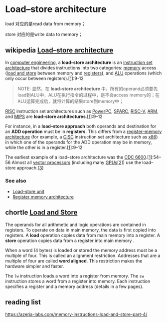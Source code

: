 # Load–store architecture

load 对应的是read data from memory；

store 对应的是write data to memory；


## wikipedia [Load–store architecture](https://en.wikipedia.org/wiki/Load%E2%80%93store_architecture)

In [computer engineering](https://en.wikipedia.org/wiki/Computer_engineering), a **load–store architecture** is an [instruction set architecture](https://en.wikipedia.org/wiki/Instruction_set_architecture) that divides instructions into two categories: [memory](https://en.wikipedia.org/wiki/Memory_(computing)) access ([load and store](https://en.wikipedia.org/wiki/Load_and_store) between memory and [registers](https://en.wikipedia.org/wiki/Processor_register)), and [ALU](https://en.wikipedia.org/wiki/Arithmetic_logic_unit) operations (which only occur between registers).[[1\]](https://en.wikipedia.org/wiki/Load–store_architecture#cite_note-Flynn-1):9-12

>NOTE: 显然，在 **load–store architecture** 中，所有的operand必须要先load到ALU中，ALU在执行指令的过程中，是不会access memory的；在ALU运算完成后，就将计算的结果store到memory中；

[RISC](https://en.wikipedia.org/wiki/Reduced_instruction_set_computing) instruction set architectures such as [PowerPC](https://en.wikipedia.org/wiki/PowerPC), [SPARC](https://en.wikipedia.org/wiki/SPARC), [RISC-V](https://en.wikipedia.org/wiki/RISC-V), [ARM](https://en.wikipedia.org/wiki/ARM_architecture), and [MIPS](https://en.wikipedia.org/wiki/MIPS_architecture) are **load–store architectures**.[[1\]](https://en.wikipedia.org/wiki/Load–store_architecture#cite_note-Flynn-1):9–12

For instance, in a **load–store approach** both operands and destination for an **ADD operation** must be in **registers**. This differs from a [register–memory architecture](https://en.wikipedia.org/wiki/Register_memory_architecture) (for example, a [CISC](https://en.wikipedia.org/wiki/Complex_instruction_set_computing) instruction set architecture such as [x86](https://en.wikipedia.org/wiki/X86)) in which one of the operands for the ADD operation may be in memory, while the other is in a register.[[1\]](https://en.wikipedia.org/wiki/Load–store_architecture#cite_note-Flynn-1):9–12

The earliest example of a load–store architecture was the [CDC 6600](https://en.wikipedia.org/wiki/CDC_6600).[[1\]](https://en.wikipedia.org/wiki/Load–store_architecture#cite_note-Flynn-1):54–56 Almost all [vector processors](https://en.wikipedia.org/wiki/Vector_processor) (including many [GPUs](https://en.wikipedia.org/wiki/GPUs)[[2\]](https://en.wikipedia.org/wiki/Load–store_architecture#cite_note-2)) use the load–store approach.[[3\]](https://en.wikipedia.org/wiki/Load–store_architecture#cite_note-3)



### See also

- [Load–store unit](https://en.wikipedia.org/wiki/Load–store_unit)
- [Register memory architecture](https://en.wikipedia.org/wiki/Register_memory_architecture)



## chortle [Load and Store](https://chortle.ccsu.edu/AssemblyTutorial/Chapter-15/ass15_2.html)

The operands for all arithmetic and logic operations are contained in registers. To operate on data in main memory, the data is first copied into registers. A **load** operation copies data from main memory into a register. A **store** operation copies data from a register into main memory .

When a word (4 bytes) is loaded or stored the memory address must be a multiple of four. This is called an alignment restriction. Addresses that are a multiple of four are called **word aligned**. This restriction makes the hardware simpler and faster.

The `lw` instruction loads a word into a register from memory. The `sw` instruction stores a word from a register into memory. Each instruction specifies a register and a memory address (details in a few pages).

## reading list



https://azeria-labs.com/memory-instructions-load-and-store-part-4/

